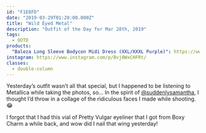 ```yaml
---
id: "F1E8FD"
date: "2019-03-29T01:20:00.000Z"
title: "Wild Eyed Metal"
description: "Outfit of the Day for Mar 28th, 2019"
tags:
  - OOTD
products:
  "Baleza Long Sleeve Bodycon Midi Dress (XXL/XXXL Purple)": https://www.amazon.com/exec/obidos/ASIN/B00G48DGUS/curvyandtrans-20
instagram: https://www.instagram.com/p/Bvj0WxCHFRt/
classes:
  - double-column
---
```

Yesterday’s outfit wasn’t all that special, but I happened to be listening to Metallica while taking the photos, so... In the spirit of [@suddenlysamantha](https://www.instagram.com/suddenlysamantha/), I thought I’d throw in a collage of the ridiculous faces I made while shooting. 😂

I forgot that I had this vial of Pretty Vulgar eyeliner that I got from Boxy Charm a while back, and wow did I nail that wing yesterday!
